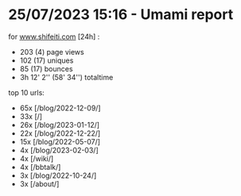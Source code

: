 # 25/07/2023 15:16 - Umami report
for www.shifeiti.com [24h] :

 - 203 (4) page views
 - 102 (17) uniques
 - 85 (17) bounces
 - 3h 12' 2'' (58' 34'') totaltime


top 10 urls:
 - 65x [/blog/2022-12-09/]
 - 33x [/]
 - 26x [/blog/2023-01-12/]
 - 22x [/blog/2022-12-22/]
 - 15x [/blog/2022-05-07/]
 - 4x [/blog/2023-02-03/]
 - 4x [/wiki/]
 - 4x [/bbtalk/]
 - 3x [/blog/2022-10-24/]
 - 3x [/about/]


